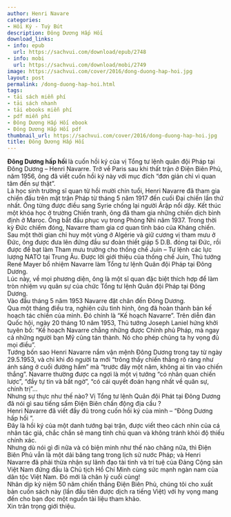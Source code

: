```yaml
---
author: Henri Navare
categories:
- Hồi Ký - Tuỳ Bút
description: Đông Dương Hấp Hối
download_links:
- info: epub
  url: https://sachvui.com/download/epub/2748
- info: mobi
  url: https://sachvui.com/download/mobi/2749
image: https://sachvui.com/cover/2016/dong-duong-hap-hoi.jpg
layout: post
permalink: /dong-duong-hap-hoi.html
tags:
- tải sách miễn phí
- tải sách nhanh
- tải ebooks miễn phí
- pdf miễn phí
- Đông Dương Hấp Hối ebook
- Đông Dương Hấp Hối pdf
thumbnail_url: https://sachvui.com/cover/2016/dong-duong-hap-hoi.jpg
title: Đông Dương Hấp Hối
---
```


 <div class="item-desc text-justify"> <p><strong>Đông Dương hấp hối </strong>là cuốn hồi ký của vị Tổng tư lệnh quân đội Pháp tại Đông Dương – Henri Navarre. Trở về Paris sau khi thất trận ở Điện Biên Phủ, năm 1956, ông đã viết cuốn hồi ký này với mục đích “đơn giản chỉ vì quan tâm đến sự thật”.<br>Là học sinh trường sĩ quan từ hồi mười chín tuổi, Henri Navarre đã tham gia chiến đấu trên mặt trận Pháp từ tháng 5 năm 1917 đến cuối Đại chiến lần thứ nhất. Ông từng được điều sang Syrie chống lại người Ảrập nổi dậy. Kết thúc một khóa học ở trường Chiến tranh, ông đã tham gia những chiến dịch bình định ở Maroc. Ông bắt đầu phục vụ trong Phòng Nhì năm 1937. Trong thời kỳ Đức chiếm đóng, Navarre tham gia cơ quan tình báo của Kháng chiến. Sau một thời gian chỉ huy một vùng ở Algérie và giữ cương vị tham mưu ở Đức, ông được đưa lên đứng đầu sư đoàn thiết giáp 5 D.B. đóng tại Đức, rồi được đề bạt làm Tham mưu trưởng cho thống chế Juin – Tư lệnh các lực lượng NATO tại Trung Âu. Được lời giới thiệu của thống chế Juin, Thủ tướng René Mayer bổ nhiệm Navarre làm Tổng tư lệnh Quân đội Pháp tại Đông Dương.<br>Lúc này, về mọi phương diện, ông là một sĩ quan đặc biệt thích hợp để làm tròn nhiệm vụ quân sự của chức Tổng tư lệnh Quân đội Pháp tại Đông Dương.<br>Vào đầu tháng 5 năm 1953 Navarre đặt chân đến Đông Dương.<br>Qua một tháng điều tra, nghiên cứu tình hình, ông đã hoàn thành bản kế hoạch tác chiến của mình. Đó chính là “Kế hoạch Navarre”. Trên diễn đàn Quốc hội, ngày 20 tháng 10 năm 1953, Thủ tướng Joseph Laniel hứng khởi tuyên bố: “Kế hoạch Navarre chẳng những được Chính phủ Pháp, mà ngay cả những người bạn Mỹ cũng tán thành. Nó cho phép chúng ta hy vọng đủ mọi điều”.<br>Tướng bốn sao Henri Navarre nắm vận mệnh Đông Dương trong tay từ ngày 29.5.1953, và chỉ khi đó người ta mới “trông thấy chiến thắng rõ ràng như ánh sáng ở cuối đường hầm” mà “trước đây một năm, không ai tin vào chiến thắng”. Navarre thường được ca ngợi là một vị tướng “có nhãn quan chiến lược”, “đầy tự tin và bất ngờ”, “có cái quyết đoán hạng nhất về quân sự, chính trị”…<br>Nhưng sự thực như thế nào? Vị Tổng tư lệnh Quân đội Phát tại Đông Dương đã nói gì sau tiếng sấm Điện Biên chấn động địa cầu ?<br>Henri Navarre đã viết đầy đủ trong cuốn hồi ký của mình – “Đông Dương hấp hối ”.<br>Đây là hồi ký của một danh tướng bại trận, được viết theo cách nhìn của cá nhân tác giả, chắc chắn sẽ mang tính chủ quan và không tránh khỏi độ thiếu chính xác.<br>Nhưng dù nói gì đi nữa và có biện minh như thế nào chăng nữa, thì Điện Biên Phủ vẫn là một dải băng tang trong lịch sử nước Pháp; và Henri Navarre đã phải thừa nhận sự lãnh đạo tài tình và trí tuệ của Đảng Cộng sản Việt Nam đứng đầu là Chủ tịch Hồ Chí Minh cùng sức mạnh ngàn nam của dân tộc Việt Nam. Đó mới là chân lý cuối cùng!<br>Nhân dịp kỷ niệm 50 năm chiến thắng Điện Biên Phủ, chúng tôi cho xuất bản cuốn sách này (lần đầu tiên được dịch ra tiếng Việt) với hy vọng mang đến cho bạn đọc một nguồn tài liệu tham khảo.<br>Xin trân trọng giới thiệu.</p> </div>
